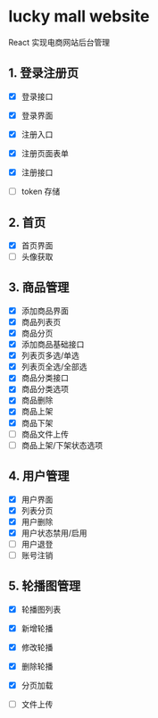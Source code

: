 # lucky mall website

React 实现电商网站后台管理

## 1. 登录注册页
- [x] 登录接口
- [x] 登录界面
- [x] 注册入口
- [x] 注册页面表单

- [x] 注册接口
- [ ] token 存储

## 2. 首页
- [x] 首页界面
- [ ] 头像获取
 
## 3. 商品管理
- [x] 添加商品界面
- [x] 商品列表页
- [x] 商品分页
- [x] 添加商品基础接口
- [x] 列表页多选/单选
- [x] 列表页全选/全部选
- [x] 商品分类接口
- [x] 商品分类选项
- [x] 商品删除
- [x] 商品上架
- [x] 商品下架
- [ ] 商品文件上传
- [ ] 商品上架/下架状态选项

## 4. 用户管理
- [x] 用户界面
- [x] 列表分页
- [x] 用户删除
- [x] 用户状态禁用/启用
- [ ] 用户退登
- [ ] 账号注销

## 5. 轮播图管理
- [x] 轮播图列表
- [x] 新增轮播
- [x] 修改轮播
- [x] 删除轮播
- [x] 分页加载
- [ ] 文件上传


  

